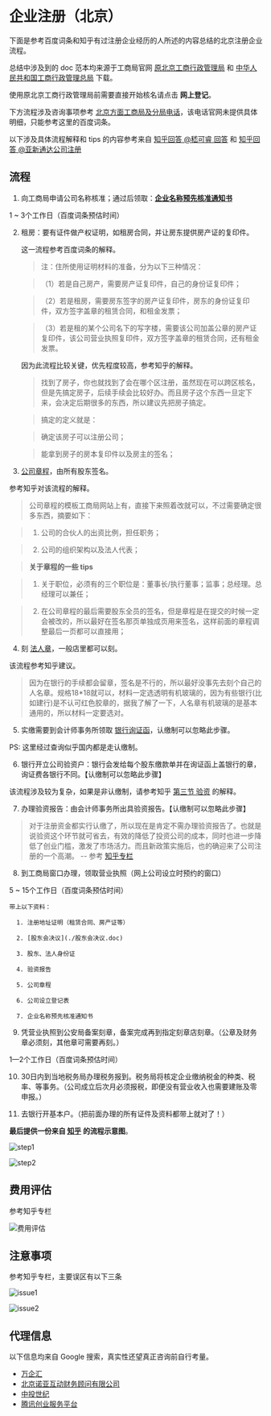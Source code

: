 # 企业注册（北京）

下面是参考百度词条和知乎有过注册企业经历的人所述的内容总结的北京注册企业流程。

总结中涉及到的 doc 范本均来源于工商局官网 [原北京工商行政管理局](gsj.beijing.gov.cn) 和 [中华人民共和国工商行政管理总局](home.saic.gov.cn) 下载。

使用原北京工商行政管理局前需要直接开始核名请点击 __网上登记__。

下方流程涉及咨询事项参考 [北京方面工商局及分局电话](https://zhidao.baidu.com/question/323921581.html)，该电话官网未提供具体明细，只能参考这里的百度词条。

以下涉及具体流程解释和 tips 的内容参考来自 [知乎回答 @嵇可睿 回答](https://www.zhihu.com/question/19585093) 和 [知乎回答 @亚新通达公司注册](https://www.zhihu.com/question/54570629)

## 流程

1. 向工商局申请公司名称核准；通过后领取：__[企业名称预先核准通知书](http://home.saic.gov.cn/fw/bsdt/ztbs/qydj/mcdj/mcyxhz/)__

  1 ~ 3个工作日（百度词条预估时间）

2. 租房：要有证件做产权证明，如租房合同，并让房东提供房产证的复印件。

   这一流程参考百度词条的解释。
   > 注：住所使用证明材料的准备，分为以下三种情况：
   
   >（1）若是自己房产，需要房产证复印件，自己的身份证复印件；
   
   >（2）若是租房，需要房东签字的房产证复印件，房东的身份证复印件，双方签字盖章的租赁合同，和租金发票；
   
   >（3）若是租的某个公司名下的写字楼，需要该公司加盖公章的房产证复印件，该公司营业执照复印件，双方签字盖章的租赁合同，还有租金发票。
   
   因为此流程比较关键，优先程度较高，参考知乎的解释。
   > 找到了房子，你也就找到了会在哪个区注册，虽然现在可以跨区核名，但是先搞定房子，后续手续会比较好办。而且房子这个东西一旦定下来，会决定后期很多的东西，所以建议先把房子搞定。
   
   > 搞定的定义就是：
   
   > 确定该房子可以注册公司；
   
   > 能拿到房子的房本复印件以及房主的签名；

3. [公司章程](./公司章程-范本.doc)，由所有股东签名。

  参考知乎对该流程的解释。
  
  > 公司章程的模板工商局网站上有，直接下来照着改就可以，不过需要确定很多东西，摘要如下：
  
  > 1. 公司的合伙人的出资比例，担任职务；
  
  > 2. 公司的组织架构以及法人代表；
  
  > __关于章程的一些 tips__
  
  > 1. 关于职位，必须有的三个职位是：董事长/执行董事；监事；总经理。总经理可以兼任；
  
  > 2. 在公司章程的最后需要股东全员的签名，但是章程是在提交的时候一定会被改的，所以最好在签名那页单独成页用来签名，这样前面的章程调整最后一页都可以直接用；

4. 刻 [法人章](https://baike.baidu.com/item/%E6%B3%95%E4%BA%BA%E7%AB%A0)，一般店里都可以刻。

  该流程参考知乎建议。

  > 因为在银行的手续都会留章，签名是不行的，所以最好没事先去刻个自己的人名章。规格18*18就可以，材料一定选透明有机玻璃的，因为有些银行(比如建行)是不认可红色胶章的，据我了解了一下，人名章有机玻璃的是基本通用的，所以材料一定要选对。

5. 实缴需要到会计师事务所领取 [银行询证函](./银行询证函.doc)，认缴制可以忽略此步骤。

  PS: 这里经过查询似乎国内都是走认缴制。

6. 银行开立公司验资户：银行会发给每个股东缴款单并在询证函上盖银行的章，询证费各银行不同。【认缴制可以忽略此步骤】

  该流程涉及较为复杂，如果是非认缴制，请参考知乎 [第三节 验资](https://www.zhihu.com/question/19585093) 的解释。

7. 办理验资报告：由会计师事务所出具验资报告。【认缴制可以忽略此步骤】
  > 对于注册资金都实行认缴了，所以现在是肯定不需办理验资报告了。也就是说验资这个环节就可省去，有效的降低了投资公司的成本，同时也进一步降低了创业门槛，激发了市场活力。而且新政策实施后，也的确迎来了公司注册的一个高潮。 -- 参考 [知乎专栏](https://zhuanlan.zhihu.com/p/44361192)

8. 到工商局窗口办理，领取营业执照（网上公司设立时预约的窗口）

  5 ~ 15个工作日（百度词条预估时间）

  ```
  带上以下资料：
  
    1. 注册地址证明（租赁合同、房产证等）

    2. [股东会决议](./股东会决议.doc)

    3. 股东、法人身份证

    4. 验资报告

    5. 公司章程

    6. 公司设立登记表

    7. 企业名称预先核准通知书
  ```

9. 凭营业执照到公安局备案刻章，备案完成再到指定刻章店刻章。（公章及财务章必须刻，其他章可需要再刻。）

  1—2个工作日（百度词条预估时间）

10. 30日内到当地税务局办理税务报到。税务局将核定企业缴纳税金的种类、税率、等事务。（公司成立后次月必须报税，即便没有营业收入也需要建账及零申报。）

11. 去银行开基本户。（把前面办理的所有证件及资料都带上就对了！）

__最后提供一份来自 [知乎](https://www.zhihu.com/question/54570629) 的流程示意图__。

![step1](./images/step1.jpg)

![step2](./images/step2.jpg)

## 费用评估

参考知乎专栏

![费用评估](./images/费用评估.jpg)

## 注意事项

参考知乎专栏，主要误区有以下三条

![issue1](./images/issue1.jpg)

![issue2](./images/issue2.jpg)


## 代理信息

以下信息均来自 Google 搜索，真实性还望真正咨询前自行考量。

- [万企汇](http://jn.520gongsi.cn/)
- [北京诺亚互动财务顾问有限公司](http://www.87793798.cn/)
- [中投世纪](http://www.pinggu168.com/gongsizhuce/)
- [腾讯创业服务平台](https://c.qq.com/cateTopic/view)


